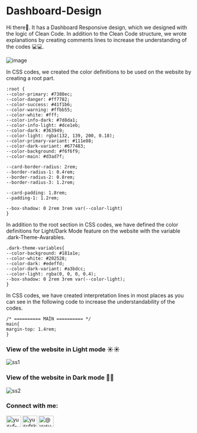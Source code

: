 # Dashboard-Design
Hi there👋. It has a Dashboard Responsive design, which we designed with the logic of Clean Code.
In addition to the Clean Code structure, we wrote explanations by creating comments lines to increase the understanding of the codes 💻💻.


![image](https://user-images.githubusercontent.com/86704802/221574583-9d13c999-1c9b-442c-b48e-03bcfdcc7bd0.png)


In CSS codes, we created the color definitions to be used on the website by creating a root part.
  
  
    :root {
    --color-primary: #7380ec;
    --color-danger: #ff7782;
    --color-success: #41f1b6;
    --color-warning: #ffbb55;
    --color-white: #fff;
    --color-info-dark: #7d8da1;
    --color-info-light: #dce1eb;
    --color-dark: #363949;
    --color-light: rgba(132, 139, 200, 0.18);
    --color-primary-variant: #111e88;
    --color-dark-variant: #677483;
    --color-background: #f6f6f9;
    --color-main: #d3ad7f; 

    --card-border-radius: 2rem;
    --border-radius-1: 0.4rem;
    --border-radius-2: 0.8rem;
    --border-radius-3: 1.2rem;

    --card-padding: 1.8rem;
    --padding-1: 1.2rem;

    --box-shadow: 0 2rem 3rem var(--color-light)
    }

In addition to the root section in CSS codes, we have defined the color definitions for Light/Dark Mode feature on the website with the variable .dark-Theme-Avarables.

    .dark-theme-variables{
    --color-background: #181a1e;
    --color-white: #202528;
    --color-dark: #edeffd;
    --color-dark-variant: #a3bdcc;
    --color-light: rgba(0, 0, 0, 0.4);
    --box-shadow: 0 2rem 3rem var(--color-light);
    }
    
In CSS codes, we have created interpretation lines in most places as you can see in the following code to increase the understandability of the codes.

    /* ========== MAİN ========== */
    main{
    margin-top: 1.4rem;
    }
    
<h3>View of the website in Light mode ☀️☀️</h3>

![ss1](https://user-images.githubusercontent.com/86704802/221576873-e2c577ae-ae5b-419c-a370-89530b339557.png)

<h3>View of the website in Dark mode 🌙🌙</h3>

![ss2](https://user-images.githubusercontent.com/86704802/221576896-918cd391-a799-4a5c-b843-77b9d8304458.png)

<h3 align="left">Connect with me:</h3>
<p align="left">
<a href="https://www.linkedin.com/in/yusuf-sami-kaygusuz-69b992230" target="blank"><img align="center" src="https://raw.githubusercontent.com/rahuldkjain/github-profile-readme-generator/master/src/images/icons/Social/linked-in-alt.svg" alt="yusuf-kaygusuz-69b992230" height="30" width="40" /></a>
<a href="https://instagram.com/yusufskaygusuz" target="blank"><img align="center" src="https://raw.githubusercontent.com/rahuldkjain/github-profile-readme-generator/master/src/images/icons/Social/instagram.svg" alt="yusufskaygusuz" height="30" width="40" /></a>
<a href="https://medium.com/@yusufskaygusuz" target="blank"><img align="center" src="https://raw.githubusercontent.com/rahuldkjain/github-profile-readme-generator/master/src/images/icons/Social/medium.svg" alt="@yusufskaygusuz" height="30" width="40" /></a>
</p>
